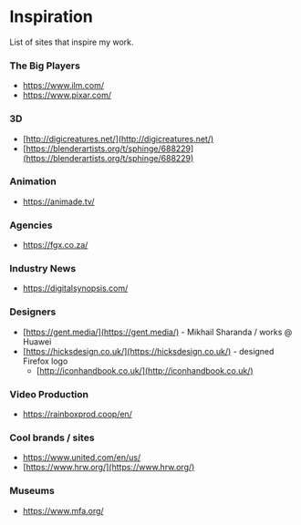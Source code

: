 
# Inspiration

 List of sites that inspire my work.

### The Big Players

* https://www.ilm.com/
* https://www.pixar.com/

### 3D

* [http://digicreatures.net/](http://digicreatures.net/)
* [https://blenderartists.org/t/sphinge/688229](https://blenderartists.org/t/sphinge/688229)

### Animation

* https://animade.tv/

### Agencies

* https://fgx.co.za/

### Industry News

* https://digitalsynopsis.com/

### Designers

* [https://gent.media/](https://gent.media/) - Mikhail Sharanda / works @ Huawei
* [https://hicksdesign.co.uk/](https://hicksdesign.co.uk/) - designed Firefox logo
	* [http://iconhandbook.co.uk/](http://iconhandbook.co.uk/)

### Video Production

* https://rainboxprod.coop/en/

### Cool brands / sites

* https://www.united.com/en/us/
* [https://www.hrw.org/](https://www.hrw.org/)

### Museums

* https://www.mfa.org/




<!--stackedit_data:
eyJoaXN0b3J5IjpbMjEyMzI1NTUxOCw1ODg5ODY1OTMsODcyNz
IxMzMzLC0xMzI4MTc0NDMzLC00NTE3NDAzODZdfQ==
-->